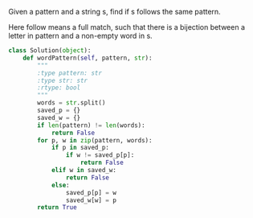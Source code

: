 Given a pattern and a string s, find if s follows the same pattern.

Here follow means a full match, such that there is a bijection between a letter in pattern and a non-empty word in s.

```Python
class Solution(object):
    def wordPattern(self, pattern, str):
        """
        :type pattern: str
        :type str: str
        :rtype: bool
        """
        words = str.split()
        saved_p = {}
        saved_w = {}
        if len(pattern) != len(words):
            return False
        for p, w in zip(pattern, words):
            if p in saved_p:
                if w != saved_p[p]:
                    return False
            elif w in saved_w:
                return False
            else:
                saved_p[p] = w
                saved_w[w] = p
        return True
```
